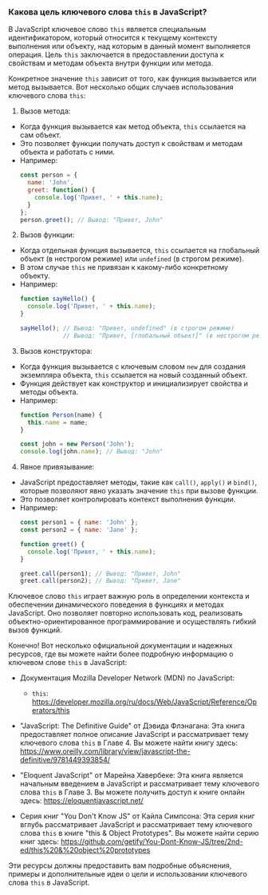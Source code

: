 ### Какова цель ключевого слова `this` в JavaScript?

В JavaScript ключевое слово `this` является специальным идентификатором, который относится к текущему контексту выполнения или объекту, над которым в данный момент выполняется операция. Цель `this` заключается в предоставлении доступа к свойствам и методам объекта внутри функции или метода.

Конкретное значение `this` зависит от того, как функция вызывается или метод вызывается. Вот несколько общих случаев использования ключевого слова `this`:

1. Вызов метода:
- Когда функция вызывается как метод объекта, `this` ссылается на сам объект.
- Это позволяет функции получать доступ к свойствам и методам объекта и работать с ними.
- Например:
  ```javascript
  const person = {
    name: 'John',
    greet: function() {
      console.log('Привет, ' + this.name);
    }
  };
  person.greet(); // Вывод: "Привет, John"
  ```

2. Вызов функции:
- Когда отдельная функция вызывается, `this` ссылается на глобальный объект (в нестрогом режиме) или `undefined` (в строгом режиме).
- В этом случае `this` не привязан к какому-либо конкретному объекту.
- Например:
  ```javascript
  function sayHello() {
    console.log('Привет, ' + this.name);
  }
  
  sayHello(); // Вывод: "Привет, undefined" (в строгом режиме)
              // Вывод: "Привет, [глобальный объект]" (в нестрогом режиме)
  ```

3. Вызов конструктора:
- Когда функция вызывается с ключевым словом `new` для создания экземпляра объекта, `this` ссылается на новый созданный объект.
- Функция действует как конструктор и инициализирует свойства и методы объекта.
- Например:
  ```javascript
  function Person(name) {
    this.name = name;
  }
  
  const john = new Person('John');
  console.log(john.name); // Вывод: "John"
  ```

4. Явное привязывание:
- JavaScript предоставляет методы, такие как `call()`, `apply()` и `bind()`, которые позволяют явно указать значение `this` при вызове функции.
- Это позволяет контролировать контекст выполнения функции.
- Например:
  ```javascript
  const person1 = { name: 'John' };
  const person2 = { name: 'Jane' };
  
  function greet() {
    console.log('Привет, ' + this.name);
  }
  
  greet.call(person1); // Вывод: "Привет, John"
  greet.call(person2); // Вывод: "Привет, Jane"
  ```

Ключевое слово `this` играет важную роль в определении контекста и обеспечении динамического поведения в функциях и методах JavaScript. Оно позволяет повторно использовать код, реализовать объектно-ориентированное программирование и осуществлять гибкий вызов функций.

Конечно! Вот несколько официальной документации и надежных ресурсов, где вы можете найти более подробную информацию о ключевом слове `this` в JavaScript:

- Документация Mozilla Developer Network (MDN) по JavaScript:
  - `this`: https://developer.mozilla.org/ru/docs/Web/JavaScript/Reference/Operators/this

- "JavaScript: The Definitive Guide" от Дэвида Флэнагана: Эта книга предоставляет полное описание JavaScript и рассматривает тему ключевого слова `this` в Главе 4. Вы можете найти книгу здесь: https://www.oreilly.com/library/view/javascript-the-definitive/9781449393854/

- "Eloquent JavaScript" от Марейна Хавербеке: Эта книга является начальным введением в JavaScript и рассматривает тему ключевого слова `this` в Главе 3. Вы можете получить доступ к книге онлайн здесь: https://eloquentjavascript.net/

- Серия книг "You Don't Know JS" от Кайла Симпсона: Эта серия книг вглубь рассматривает JavaScript и рассматривает тему ключевого слова `this` в книге "this & Object Prototypes". Вы можете найти серию книг здесь: https://github.com/getify/You-Dont-Know-JS/tree/2nd-ed/this%20&%20object%20prototypes

Эти ресурсы должны предоставить вам подробные объяснения, примеры и дополнительные идеи о цели и использовании ключевого слова `this` в JavaScript.
